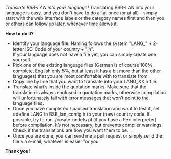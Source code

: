 *Translate BSB-LAN into your language!*
Translating BSB-LAN into your language is easy, and you don't have to do all at once (or at all) - simply start with the web interface labels or the category names first and then you or others can follow up later, whenever time allows it.

**How to do it?**
- Identify your language file. Naming follows the system "LANG_" + 2-letter ISO-Code of your country + ".h".  
If your language does not have a file yet, you can simply create one yourself. 
- Pick one of the existing language files (German is of course 100% complete, English only 5%, but at least it has a bit more than the other languages) that you are most comfortable with to translate from.
- Copy line by line that you want to translate into your LANG_XX.h file.
- Translate what’s inside the quotation marks. Make sure that the translation is always enclosed in quotation marks, otherwise compilation will unfortunately fail with error messages that won’t point to the language files.
- Once you have completed / paused translation and want to test it, set #define LANG in BSB_lan_config.h to your (new) country
code. If possible, try to run ./create-undefs.pl (if you have a Perl interpreter) before compilation. It’s not necessary, but prevents compiler warnings. Check if the translations are how you want them to be.
- Once you are done, you can send me a pull request or simply send the file via e-mail, whatever is easier for you.

**Thank you!**